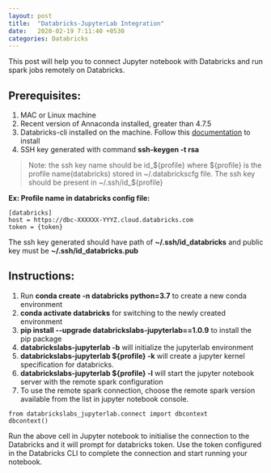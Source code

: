 ```yaml
---
layout: post
title:  "Databricks-JupyterLab Integration"
date:   2020-02-19 7:11:40 +0530
categories: Databricks
---
```


This post will help you to connect Jupyter notebook with Databricks and run spark jobs remotely on Databricks.

## Prerequisites:

1. MAC or Linux machine
2. Recent version of Annaconda installed, greater than 4.7.5
3. Databricks-cli installed on the machine. Follow this [documentation](https://docs.databricks.com/dev-tools/cli/index.html) to install
4. SSH key generated with command **ssh-keygen -t rsa** 

> Note: the ssh key name should be id_${profile} where ${profile} is the profile name(databricks) stored in ~/.databrickscfg file. The ssh key should be present in ~/.ssh/id_${profile}

**Ex: Profile name in databricks config file:**

```
[databricks]
host = https://dbc-XXXXXX-YYYZ.cloud.databricks.com
token = {token}
```

The ssh key generated should have path of **~/.ssh/id_databricks** and public key must be **~/.ssh/id_databricks.pub**

## Instructions:

1. Run **conda create -n databricks python=3.7** to create a new conda environment
2. **conda activate databricks** for switching to the newly created environment
3. **pip install --upgrade databrickslabs-jupyterlab==1.0.9** to install the pip package
4. **databrickslabs-jupyterlab -b** will initialize the jupyterlab environment
5. **databrickslabs-jupyterlab ${profile} -k** will create a jupyter kernel specification for databricks. 
6. **databrickslabs-jupyterlab ${profile} -l** will start the jupyter notebook server with the remote spark configuration
7. To use the remote spark connection, choose the remote spark version available from the list in jupyter notebook console.

```
from databrickslabs_jupyterlab.connect import dbcontext
dbcontext()
```

Run the above cell in Jupyter notebook to initialise the connection to the Databricks and it will prompt for databricks token. Use the token configured in the Databricks CLI to complete the connection and start running your notebook.